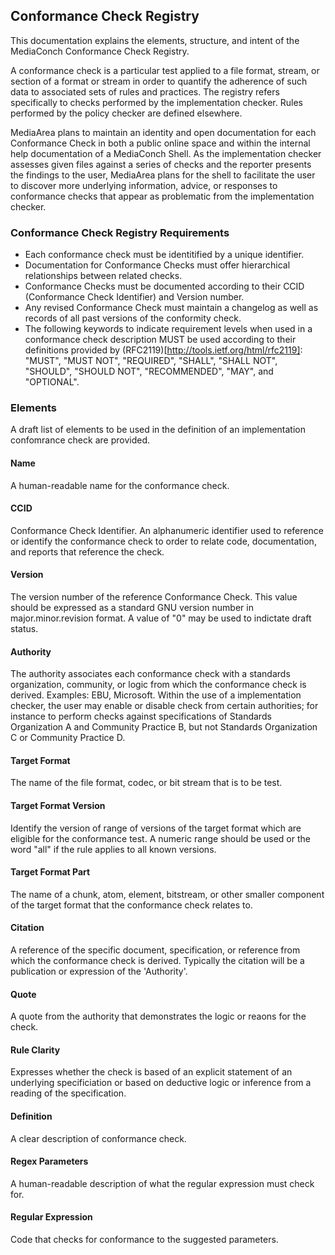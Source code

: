 ## Conformance Check Registry

This documentation explains the elements, structure, and intent of the MediaConch Conformance Check Registry.

A conformance check is a particular test applied to a file format, stream, or section of a format or stream in order to quantify the adherence of such data to associated sets of rules and practices. The registry refers specifically to checks performed by the implementation checker. Rules performed by the policy checker are defined elsewhere.

MediaArea plans to maintain an identity and open documentation for each Conformance Check in both a public online space and within the internal help documentation of a MediaConch Shell. As the implementation checker assesses given files against a series of checks and the reporter presents the findings to the user, MediaArea plans for the shell to facilitate the user to discover more underlying information, advice, or responses to conformance checks that appear as problematic from the implementation checker.

### Conformance Check Registry Requirements

- Each conformance check must be identitified by a unique identifier.
- Documentation for Conformance Checks must offer hierarchical relationships between related checks.
- Conformance Checks must be documented according to their CCID (Conformance Check Identifier) and Version number.
- Any revised Conformance Check must maintain a changelog as well as records of all past versions of the conformity check.
- The following keywords to indicate requirement levels when used in a conformance check description MUST be used according to their definitions provided by (RFC2119)[http://tools.ietf.org/html/rfc2119]: "MUST", "MUST NOT", "REQUIRED", "SHALL", "SHALL NOT", "SHOULD", "SHOULD NOT", "RECOMMENDED",  "MAY", and "OPTIONAL".

### Elements

A draft list of elements to be used in the definition of an implementation confomrance check are provided.

#### Name
A human-readable name for the conformance check.

#### CCID
Conformance Check Identifier. An alphanumeric identifier used to reference or identify the conformance check to order to relate code, documentation, and reports that reference the check.

#### Version
The version number of the reference Conformance Check. This value should be expressed as a standard GNU version number in major.minor.revision format. A value of "0" may be used to indictate draft status.

#### Authority
The authority associates each conformance check with a standards organization, community, or logic from which the conformance check is derived. Examples: EBU, Microsoft.
Within the use of a implementation checker, the user may enable or disable check from certain authorities; for instance to perform checks against specifications of Standards Organization A and Community Practice B, but not Standards Organization C or Community Practice D.

#### Target Format
The name of the file format, codec, or bit stream that is to be test.

#### Target Format Version
Identify the version of range of versions of the target format which are eligible for the conformance test. A numeric range should be used or the word "all" if the rule applies to all known versions.

#### Target Format Part
The name of a chunk, atom, element, bitstream, or other smaller component of the target format that the conformance check relates to.

#### Citation
A reference of the specific document, specification, or reference from which the conformance check is derived. Typically the citation will be a publication or expression of the 'Authority'.

#### Quote
A quote from the authority that demonstrates the logic or reaons for the check.

#### Rule Clarity
Expresses whether the check is based of an explicit statement of an underlying specificiation or based on deductive logic or inference from a reading of the specification.

#### Definition
A clear description of conformance check.

#### Regex Parameters
A human-readable description of what the regular expression must check for.

#### Regular Expression
Code that checks for conformance to the suggested parameters.


